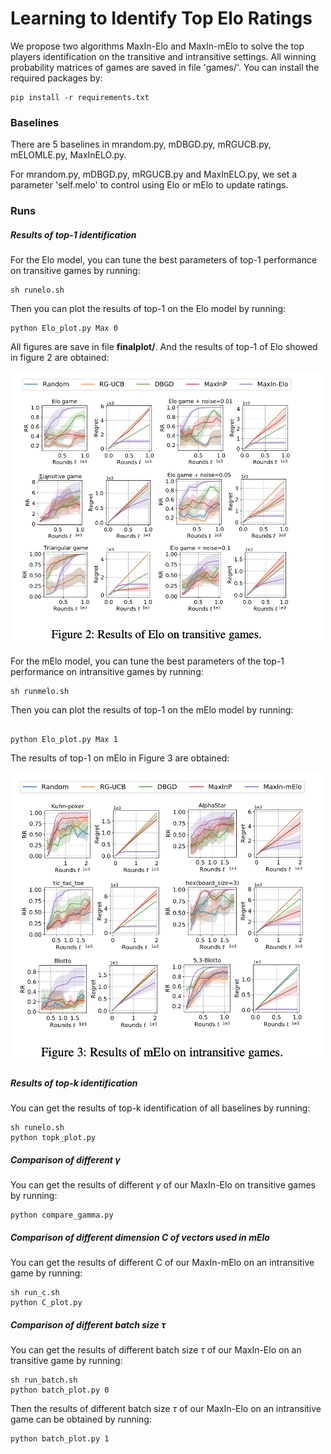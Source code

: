 # Learning to Identify Top Elo Ratings

We propose two algorithms MaxIn-Elo and MaxIn-mElo to solve the top players identification on the transitive and intransitive settings. 
All winning probability matrices of games are saved in file 'games/'.
You can install the required packages by: 
```
pip install -r requirements.txt
```

### Baselines

There are 5 baselines in mrandom.py, mDBGD.py, mRGUCB.py, mELOMLE.py, MaxInELO.py.

For mrandom.py, mDBGD.py, mRGUCB.py and MaxInELO.py, we set a parameter 'self.melo' to control using Elo or mElo to update ratings.



### Runs
##### Results of top-1 identification 
For the Elo model, you can tune the best parameters of top-1 performance on transitive games by running:
```
sh runelo.sh 
```
Then you can plot the results of top-1 on the Elo model by running:
```
python Elo_plot.py Max 0
```
All figures are save in file **finalplot/**. And the results of top-1 of Elo showed in figure 2 are obtained:

<img src="https://github.com/yanxue7/MaxIn-Elo/blob/main/src/figure2_of_elo.png" width="500"/>

For the mElo model, you can tune the best parameters of the top-1 performance on intransitive games by running:
```
sh runmelo.sh 
```
Then you can plot the results of top-1 on the mElo model by running:
```

python Elo_plot.py Max 1
```

The results of top-1 on mElo in Figure 3 are obtained:

<img src="https://github.com/yanxue7/MaxIn-Elo/blob/main/src/figure3_of_melo.png" width="500"/>

##### Results of top-k identification 

You can get the results of top-k identification of all baselines by running:
```
sh runelo.sh
python topk_plot.py
```

##### Comparison of different $\gamma$

You can get the results of different $\gamma$ of our MaxIn-Elo on transitive games by running:
```
python compare_gamma.py
```

##### Comparison of different dimension C of vectors used in mElo

You can get the results of different C of our MaxIn-mElo on an intransitive game by running:
```
sh run_c.sh
python C_plot.py
```

##### Comparison of different batch size $\tau$

You can get the results of different batch size $\tau$ of our MaxIn-Elo on an transitive game by running:

```
sh run_batch.sh
python batch_plot.py 0
```

Then the results of different batch size $\tau$ of our MaxIn-Elo on an intransitive game can be obtained by running:

```
python batch_plot.py 1
```

